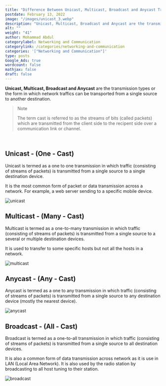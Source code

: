 ```yaml
---
title: "Difference Between Unicast, Multicast, Broadcast and Anycast Transmission Types"
postdate: February 13, 2022
image: "/images/unicast_3.webp"
description: "Unicast, Multicast, Broadcast and Anycast are the transmission types or the form in which network traffics can be transported from a single source to another destination"
alt: ""
weight: "41"
author: Mohammad Abdul
categorylabel: Networking and Communication
categorylink: /categories/networking-and-communication
categories: '["Networking and Communication"]'
type: posts
Google_Ads: true
wordcount: false
mathjax: false
draft: false
---
```


**Unicast, Multicast, Broadcast and Anycast** are the transmission types or the form in which network traffics can be transported from a single source to another destination.

<blockquote class="blockquote">
<p class="little-nugget">Note</p>
<p class="quote-text">
The term cast is referred to as the streams of bits (called packets) which are transmitted from the client side to the recipent side over a communication link or channel.
</p>
</blockquote>
<br>

## Unicast - (One - Cast)

Unicast is termed as a one to one transmission in which traffic (consisting of streams of packets) is transmitted from a single source to a single destination device.

It is the most common form of packet or data transmission across a network. For example, a web server sending to a specific mobile device.

<img loading="lazy" src="/images/unicast_3.webp" alt="unicast">

## Multicast - (Many - Cast)

Multicast is termed as a one-to-many transmission in which traffic (consisting of streams of packets) is transmitted from a single source to a several or multiple destination devices.

It is used to transfer to some specific hosts but not all the hosts in a network.

<img loading="lazy" src="/images/unicast_2.webp" alt="multicast">

## Anycast - (Any - Cast)

Anycast is termed as a one to any transmission in which traffic (consisting of streams of packets) is transmitted from a single source to any destination device (mostly the nearest device).

<img loading="lazy" src="/images/unicast_4.webp" alt="anycast">

## Broadcast - (All - Cast)

Broadcast is termed as a one-to-all transmission in which traffic (consisting of streams of packets) is transmitted from a single source to all destination devices.

It is also a common form of data transmission across network as it is use in LAN (Local Area Network).
It is also used by the radio station by broadcasting to all host tuning to their station.

<img loading="lazy" src="/images/unicast_1.webp" alt="broadcast">
